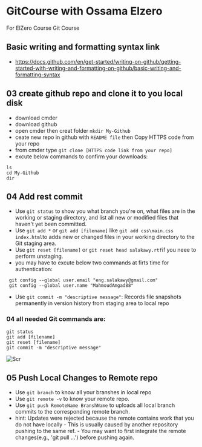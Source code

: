 # GitCourse with Ossama Elzero
For ElZero Course Git Course
## Basic writing and formatting syntax link
* https://docs.github.com/en/get-started/writing-on-github/getting-started-with-writing-and-formatting-on-github/basic-writing-and-formatting-syntax
## 03 create github repo and clone it to you local disk
* download cmder
* download github
* open cmder then creat folder `mkdir My-Github`
* ceate new repo in github with `README file` then Copy HTTPS code from your repo
* from cmder type `git clone [HTTPS code link from your repo]`
* excute below commands to confirm your downloads:
```
ls
cd My-Github
dir
```
## 04 Add rest commit
* Use `git status` to show you what branch you're on, what files are in the working or staging directory, and list all new or modified files that haven't yet been committed.
* Use `git add *` or `git add [filename]` like `git add css\main.css index.html`to adds new or changed files in your working directory to the Git staging area.
* Use `git reset [filename]` or `git reset head salakawy.rtf`if you neee to perform unstaging.
* you may have to excute below two commands at firts time for authentication:
 ```
  git config --global user.email "eng.salakawy@gmail.com"
  git config --global user.name "MahmoudAmgad88"
```
* Use `git commit -m "descriptive message"`: Records file snapshots permanently in version history from staging area to local repo

### 04 all needed Git commands are:
```
git status
git add [filename]
git reset [filename]
git commit -m "descriptive message"
```

![Scr](https://github.com/MahmoudAmgad88/GitCourse/assets/54455617/ccdf5282-c724-4817-880f-1617489429d8)

## 05 Push Local Changes to Remote repo
* Use `git branch` to know all your branshes in local repo
* Use `git remote -v` to know your remote repo.
* Use `git push RemoteName BranshName` to uploads all local branch commits to the corresponding remote branch.
* hint: Updates were rejected because the remote contains work that you do not have locally
       - This is usually caused by another repository pushing to the same ref.
       - You may want to first integrate the remote changes(e.g., 'git pull ...') before pushing again.
  
